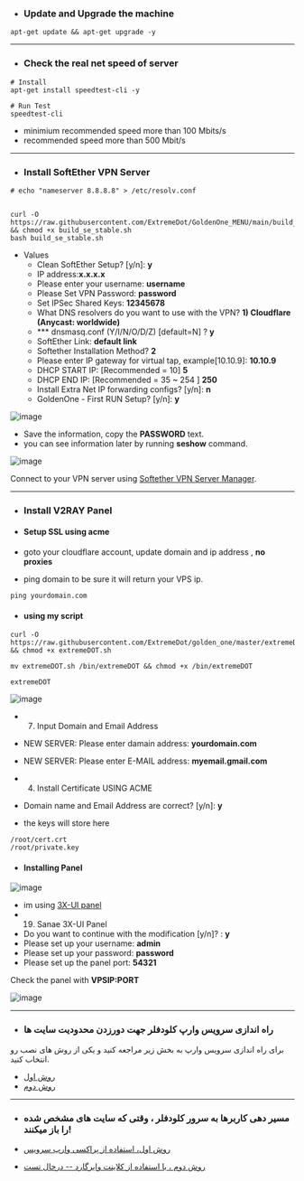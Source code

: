   *  ### Update and Upgrade the machine

``` Update and Upgrade the machine
apt-get update && apt-get upgrade -y
```
***
  

  - ### Check the real net speed of server
``` speed test check
# Install
apt-get install speedtest-cli -y

# Run Test
speedtest-cli
```

  - minimium recommended speed more than 100 Mbits/s
  - recommended speed more than 500 Mbit/s
    
***

  - ### Install SoftEther VPN Server

``` Softether Setup
# echo "nameserver 8.8.8.8" > /etc/resolv.conf


curl -O https://raw.githubusercontent.com/ExtremeDot/GoldenOne_MENU/main/build_se_stable.sh  && chmod +x build_se_stable.sh
bash build_se_stable.sh

```
- Values
  - Clean SoftEther Setup? [y/n]: **y**
  - IP address:**x.x.x.x**
  - Please enter your username: **username**
  - Please Set VPN Password: **password**
  - Set IPSec Shared Keys: **12345678**
  - What DNS resolvers do you want to use with the VPN? **1) Cloudflare (Anycast: worldwide)**
  - *** dnsmasq.conf (Y/I/N/O/D/Z) [default=N] ? **y**
  - SoftEther Link: **default link**
  - Softether Installation Method? **2**
  - Please enter IP gateway for virtual tap, example[10.10.9]: **10.10.9**
  - DHCP START IP: [Recommended = 10] **5**
  - DHCP END IP: [Recommended = 35 ~ 254 ] **250**
  - Install Extra Net IP forwarding configs? [y/n]: **n**
  - GoldenOne - First RUN Setup? [y/n]: **y**

![image](https://user-images.githubusercontent.com/120102306/230753997-2050bb5f-797c-4ee9-b6e6-a97e63823765.png)
  
- Save the information, copy the **PASSWORD** text.
 - you can see information later by running **seshow** command.


![image](https://user-images.githubusercontent.com/120102306/230754099-a6fe0107-efd0-497d-9ea3-5dcf6fb75246.png)


Connect to your VPN server using [Softether VPN Server Manager](https://www.softether-download.com/en.aspx).

***

- ### Install V2RAY Panel

- #### Setup SSL using acme

 - goto your cloudflare account, update domain and ip address , **no proxies**
  - ping domain to be sure it will return your VPS ip.

```
ping yourdomain.com 
```

- #### using my script


```
curl -O https://raw.githubusercontent.com/ExtremeDot/golden_one/master/extremeDOT.sh && chmod +x extremeDOT.sh

mv extremeDOT.sh /bin/extremeDOT && chmod +x /bin/extremeDOT

extremeDOT
```

![image](https://user-images.githubusercontent.com/120102306/230754304-28b409e3-bbe2-4741-a189-eb43ff8fe355.png)

 - 7) Input Domain and Email Address
  - NEW SERVER: Please enter damain address: **yourdomain.com**
  - NEW SERVER: Please enter E-MAIL address: **myemail.gmail.com**

 - 4)  Install Certificate USING ACME
  - Domain name and Email Address are correct? [y/n]: **y**
   -  the keys will store here


```
/root/cert.crt
/root/private.key
```

 - #### Installing Panel

![image](https://user-images.githubusercontent.com/120102306/230754445-f1835693-4f75-4a5a-929f-cbcb93c67e8b.png)

 - im using [3X-UI panel](https://github.com/MHSanaei/3x-ui)
  - 19) Sanae 3X-UI Panel
  - Do you want to continue with the modification [y/n]? : **y**
  - Please set up your username: **admin**
  - Please set up your password: **password**
  - Please set up the panel port: **54321**


Check the panel with **VPSIP:PORT**

![image](https://user-images.githubusercontent.com/120102306/230754561-29888899-8cde-4244-ab5a-4472c07e1841.png)


***

- ### راه اندازی سرویس وارپ کلودفلر جهت دورزدن محدودیت سایت ها

برای راه اندازی سرویس وارپ به بخش زیر مراجعه کنید و یکی از روش های نصب رو انتخاب کنید.


 - [روش اول](https://github.com/ExtremeDot/vpn_setups/blob/main/FullSteps/WARP-Setup/Method-A.md)
 - [روش دوم](https://github.com/ExtremeDot/vpn_setups/blob/main/FullSteps/WARP-Setup/Method-B.md)


***


- ### مسیر دهی کاربرها به سرور کلودفلر ، وقتی که سایت های مشخص شده را باز میکنند!


- [روش اول، استفاده از پراکسی وارپ سرویس](https://github.com/ExtremeDot/vpn_setups/blob/main/FullSteps/routing/V2RAY/warp-proxy.md)
- [روش دوم ، با استفاده از کلاینت وایرگارد -- درحال تست](https://github.com/ExtremeDot/vpn_setups/blob/main/FullSteps/routing/V2RAY/Wireguard.md)
